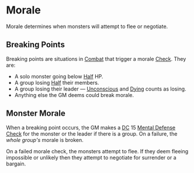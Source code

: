 # Morale

Morale determines when monsters will attempt to flee or negotiate.

## Breaking Points

Breaking points are situations in [Combat](../Combat/Combat.md) that trigger a morale [Check](../Core%20Procedures/Check.md). They are:

- A solo monster going below [Half](../Core%20Procedures/Half.md) HP.
- A group losing [Half](../Core%20Procedures/Half.md) their members.
- A group losing their leader — [Unconscious](../Conditions/Unconscious.md) and [Dying](../Conditions/Dying.md) counts as losing.
- Anything else the GM deems could break morale.

## Monster Morale

When a breaking point occurs, the GM makes a [DC](../Core%20Procedures/DC.md) 15 [Mental Defense](../../Player%20Characters/Derived%20Statistics/Mental%20Defense.md) [Check](../Core%20Procedures/Check.md) for the monster or the leader if there is a group. On a failure, the *whole group's* morale is broken.

On a failed morale check, the monsters attempt to flee. If they deem fleeing impossible or unlikely then they attempt to negotiate for surrender or a bargain.
